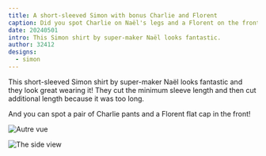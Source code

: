 ```yaml
---
title: A short-sleeved Simon with bonus Charlie and Florent
caption: Did you spot Charlie on Naël's legs and a Florent on the front?
date: 20240501
intro: This Simon shirt by super-maker Naël looks fantastic.
author: 32412
designs:
  - simon
---
```


This short-sleeved Simon shirt by super-maker Naël looks fantastic and they look great wearing it! They cut the minimum sleeve length and then cut additional length because it was too long.

And you can spot a pair of Charlie pants and a Florent flat cap in the front!

![Autre vue](https://imagedelivery.net/ouSuR9yY1bHt-fuAokSA5Q/showcase-a-short-sleeved-simon-with-bonus-charlie-and-florent-1/public "Autre vue")

![The side view](https://imagedelivery.net/ouSuR9yY1bHt-fuAokSA5Q/showcase-a-short-sleeved-simon-with-bonus-charlie-and-florent-2/public "The side view")
